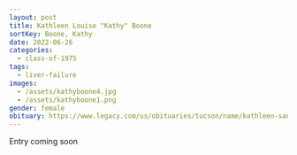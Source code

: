 ```yaml
---
layout: post
title: Kathleen Louise "Kathy" Boone
sortKey: Boone, Kathy
date: 2022-06-26
categories:
  - class-of-1975
tags:
  - liver-failure
images:
  - /assets/kathyboone4.jpg
  - /assets/kathyboone1.png
gender: female
obituary: https://www.legacy.com/us/obituaries/tucson/name/kathleen-santaniello-obituary?id=37091369
---
```

E﻿ntry coming soon